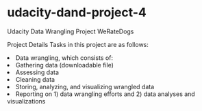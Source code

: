 # udacity-dand-project-4
Udacity Data Wrangling Project WeRateDogs

Project Details
Tasks in this project are as follows:

<li>Data wrangling, which consists of:

  <li>Gathering data (downloadable file)

  <li>Assessing data

  <li>Cleaning data

<li>Storing, analyzing, and visualizing wrangled data

<li>Reporting on 1) data wrangling efforts and 2) data analyses and visualizations
